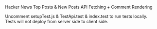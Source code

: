 Hacker News Top Posts & New Posts API Fetching + Comment Rendering

Uncomment setupTest.js & TestApi.test & index.test to run tests locally.
Tests will not deploy from server side to client side.
